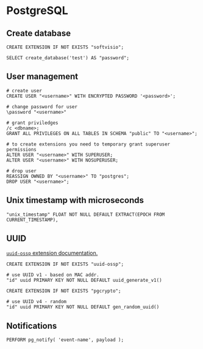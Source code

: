 # PostgreSQL

## Create database

```
CREATE EXTENSION IF NOT EXISTS "softvisio";

SELECT create_database('test') AS "password";
```

## User management

```
# create user
CREATE USER "<username>" WITH ENCRYPTED PASSWORD '<password>';

# change password for user
\password "<username>"

# grant priviledges
/c <dbname>;
GRANT ALL PRIVILEGES ON ALL TABLES IN SCHEMA "public" TO "<username>";

# to create extensions you need to temporary grant superuser permissions
ALTER USER "<username>" WITH SUPERUSER;
ALTER USER "<username>" WITH NOSUPERUSER;

# drop user
REASSIGN OWNED BY "<username>" TO "postgres";
DROP USER "<username>";
```

## Unix timestamp with microseconds

```
"unix_timestamp" FLOAT NOT NULL DEFAULT EXTRACT(EPOCH FROM CURRENT_TIMESTAMP),
```

## UUID

[`uuid-ossp` extension documentation.](https://www.postgresql.org/docs/current/static/uuid-ossp.html)

```
CREATE EXTENSION IF NOT EXISTS "uuid-ossp";

# use UUID v1 - based on MAC addr.
"id" uuid PRIMARY KEY NOT NULL DEFAULT uuid_generate_v1()

CREATE EXTENSION IF NOT EXISTS "pgcrypto";

# use UUID v4 - random
"id" uuid PRIMARY KEY NOT NULL DEFAULT gen_random_uuid()
```

## Notifications

```
PERFORM pg_notify( 'event-name', payload );
```
